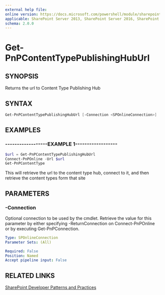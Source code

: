 ```yaml
---
external help file:
online version: https://docs.microsoft.com/powershell/module/sharepoint-pnp/get-pnpcontenttypepublishinghuburl
applicable: SharePoint Server 2013, SharePoint Server 2016, SharePoint Server 2019, SharePoint Online
schema: 2.0.0
---
```


# Get-PnPContentTypePublishingHubUrl

## SYNOPSIS
Returns the url to Content Type Publishing Hub

## SYNTAX 

```powershell
Get-PnPContentTypePublishingHubUrl [-Connection <SPOnlineConnection>]
```

## EXAMPLES

### ------------------EXAMPLE 1------------------
```powershell
$url = Get-PnPContentTypePublishingHubUrl
Connect-PnPOnline -Url $url
Get-PnPContentType

```

This will retrieve the url to the content type hub, connect to it, and then retrieve the content types form that site

## PARAMETERS

### -Connection
Optional connection to be used by the cmdlet. Retrieve the value for this parameter by either specifying -ReturnConnection on Connect-PnPOnline or by executing Get-PnPConnection.

```yaml
Type: SPOnlineConnection
Parameter Sets: (All)

Required: False
Position: Named
Accept pipeline input: False
```

## RELATED LINKS

[SharePoint Developer Patterns and Practices](https://aka.ms/sppnp)